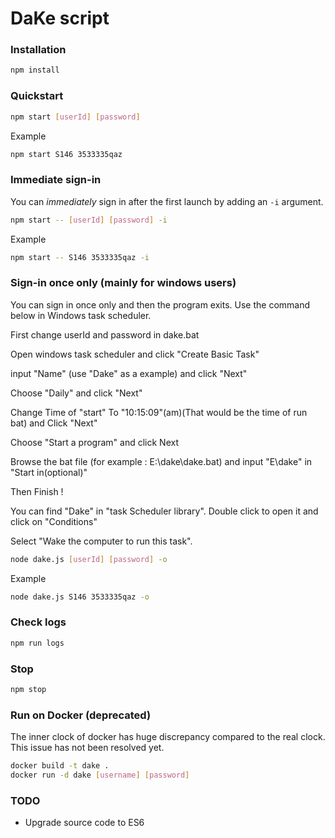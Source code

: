 DaKe script
===

### Installation

```sh
npm install
```

### Quickstart
```sh
npm start [userId] [password]
```

Example

```sh
npm start S146 3533335qaz
```

### Immediate sign-in

You can *immediately* sign in after the first launch by adding an `-i` argument.

```sh
npm start -- [userId] [password] -i
```

Example

```sh
npm start -- S146 3533335qaz -i
```

### Sign-in once only (mainly for windows users)

You can sign in once only and then the program exits.
Use the command below in Windows task scheduler.

First change userId and password in dake.bat

Open windows task scheduler and click "Create Basic Task"

input "Name" (use "Dake" as a example) and click "Next"

Choose "Daily" and click "Next"

Change Time of "start" To "10:15:09"(am)(That would be the time of run bat) and Click "Next"

Choose "Start a program" and click Next

Browse the bat file (for example : E:\dake\dake.bat) and input "E\dake\" in "Start in(optional)"

Then Finish !

You can find "Dake" in "task Scheduler library". Double click to open it and click on "Conditions"

Select "Wake the computer to run this task".


```sh
node dake.js [userId] [password] -o
```

Example

```sh
node dake.js S146 3533335qaz -o
```

### Check logs

```sh
npm run logs
```

### Stop

```sh
npm stop
```
### Run on Docker (deprecated)

The inner clock of docker has huge discrepancy compared to the real clock.
This issue has not been resolved yet.

```sh
docker build -t dake .
docker run -d dake [username] [password]
```

### TODO

* Upgrade source code to ES6
